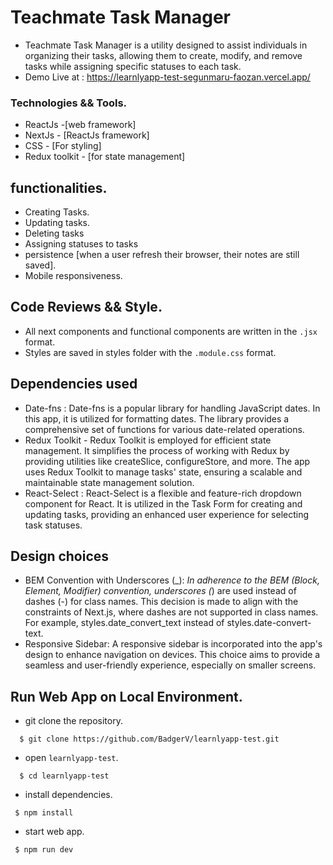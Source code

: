 # Teachmate Task Manager 

- Teachmate Task Manager is a utility designed to assist individuals in organizing their tasks, allowing them to create, modify, and remove tasks while assigning specific statuses to each task.
- Demo Live at : https://learnlyapp-test-segunmaru-faozan.vercel.app/


### Technologies && Tools.
- ReactJs -[web framework]
- NextJs - [ReactJs framework]
- CSS - [For styling]
- Redux toolkit - [for state management]


## functionalities.
- Creating Tasks.
- Updating tasks.
- Deleting tasks
- Assigning statuses to tasks
- persistence [when a user refresh their browser, their notes are still saved].
- Mobile responsiveness.

## Code Reviews && Style.

- All next components and functional components are written in the `.jsx` format.
- Styles are saved in styles folder with the `.module.css` format.

## Dependencies used

- Date-fns : Date-fns is a popular library for handling JavaScript dates. In this app, it is utilized for formatting dates. The library provides a comprehensive set of functions for various date-related operations.
- Redux Toolkit - Redux Toolkit is employed for efficient state management. It simplifies the process of working with Redux by providing utilities like createSlice, configureStore, and more. The app uses Redux Toolkit to manage tasks' state, ensuring a scalable and maintainable state management solution.
- React-Select : React-Select is a flexible and feature-rich dropdown component for React. It is utilized in the Task Form for creating and updating tasks, providing an enhanced user experience for selecting task statuses.

## Design choices
- BEM Convention with Underscores (_): _In adherence to the BEM (Block, Element, Modifier) convention, underscores (_) are used instead of dashes (-) for class names. This decision is made to align with the constraints of Next.js, where dashes are not supported in class names. For example, styles.date_convert_text instead of styles.date-convert-text.
- Responsive Sidebar: A responsive sidebar is incorporated into the app's design to enhance navigation on devices. This choice aims to provide a seamless and user-friendly experience, especially on smaller screens.

## Run Web App on Local Environment.

* git clone the repository.

```
  $ git clone https://github.com/BadgerV/learnlyapp-test.git
```

- open `learnlyapp-test`.

```
  $ cd learnlyapp-test
```

- install dependencies.
```
 $ npm install
```

- start web app.

```
 $ npm run dev
```
